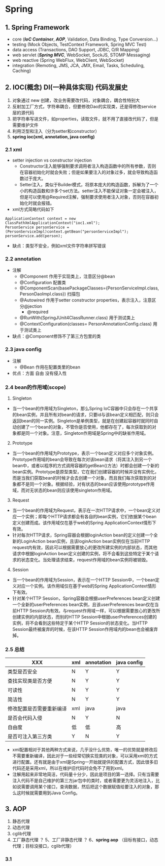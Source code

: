 # Spring
## 1. Spring Framework
* core (**_IoC Container_**, **_AOP_**, Validation, Data Binding, Type Conversion...)
* testing (Mock Objects, TestContext Framework, Spring MVC Test)
* data access (Transactions, DAO Support, JDBC, O/R Mapping)
* web servlet (**_Spring MVC_**, WebSocket, SockJS, STOMP Messaging)
* web reactive (Spring WebFlux, WebClient, WebSocket)
* integration (Remoting, JMS, JCA, JMX, Email, Tasks, Scheduling, Caching)

## 2. IOC(概念) DI(一种具体实现) 代码发展史
1. 对象通过 new 创建，改业务需要改代码，对象耦合，耦合性特别大
2. 反射加工厂方式，字符串耦合，但要修改Dao的实现类，还是得修改service层的源代码
3. 把字符串写进文件，如properties，读取文件，就不用了直接改代码了，但是需要维护文件
4. 利用泛型和注入（分为setter和constructor）
5. **spring ioc(xml, annotation, java config)**

### 2.1 xml
* setter injection vs constructor injection
    * Constructor注入能够强制要求调用者注入构造函数中的所有参数，否则在容器初始化时就会失败；但是如果要注入的对象过多，就会导致构造函数过于庞大。
    * Setter注入，类似于Builder模式，将原本庞大的构造函数，拆解为了一个小的构造函数和许多个set方法。setter注入不能保证对象一定会被注入，但是可以使用@Required注解，强制要求使用者注入对象，否则在容器初始化时就会报错。
* xml方式简略代码如下
```
ApplicationContext context = new ClassPathXmlApplicationContext("ioc1.xml");
PersonService personService = (PersonServiceImpl)context.getBean("personServiceImpl");
personService.add(person);
```
* 缺点：类型不安全，例如xml文件字符串拼写错误
### 2.2 annotation
* 注解
    * @Component 作用于实现类上，注意区分@bean
    * @Configuration 配置类
    * @ComponentScan(basePackageClasses={PersonServiceImpl.class, PersonDaoImpl.class}) 扫描包
    * @Autowired 作用于setter constructor properties，表示注入，注意区分@jection
        * @required
    * @RunWith(SpringJUnit4ClassRunner.class) 用于测试类上
    * @ContextConfiguration(classes= PersonAnnotationConfig.class) 用于测试类上
* 缺点：@Component修饰不了第三方包里的类
### 2.3 java config
* 注解
    * @Bean 作用在配置类里的bean
* 优点：方面 自由 没有侵入性


### 2.4 bean的作用域(scope)
1. Singleton
* 当一个bean的作用域为Singleton，那么Spring IoC容器中只会存在一个共享的bean实例，并且所有对bean的请求，只要id与该bean定义相匹配，则只会返回bean的同一实例。Singleton是单例类型，就是在创建起容器时就同时自动创建了一个bean的对象，不管你是否使用，他都存在了，每次获取到的对象都是同一个对象。注意，Singleton作用域是Spring中的缺省作用域。
2. Prototype
* 当一个bean的作用域为Prototype，表示一个bean定义对应多个对象实例。Prototype作用域的bean会导致在每次对该bean请求（将其注入到另一个bean中，或者以程序的方式调用容器的getBean()方法）时都会创建一个新的bean实例。Prototype是原型类型，它在我们创建容器的时候并没有实例化，而是当我们获取bean的时候才会去创建一个对象，而且我们每次获取到的对象都不是同一个对象。根据经验，对有状态的bean应该使用prototype作用域，而对无状态的bean则应该使用singleton作用域。
3. Request
* 当一个bean的作用域为Request，表示在一次HTTP请求中，一个bean定义对应一个实例；即每个HTTP请求都会有各自的bean实例，它们依据某个bean定义创建而成。该作用域仅在基于web的Spring ApplicationContext情形下有效。
* 针对每次HTTP请求，Spring容器会根据loginAction bean的定义创建一个全新的LoginAction bean实例，且该loginAction bean实例仅在当前HTTP request内有效，因此可以根据需要放心的更改所建实例的内部状态，而其他请求中根据loginAction bean定义创建的实例，将不会看到这些特定于某个请求的状态变化。当处理请求结束，request作用域的bean实例将被销毁。
4. Session
* 当一个bean的作用域为Session，表示在一个HTTP Session中，一个bean定义对应一个实例。该作用域仅在基于web的Spring ApplicationContext情形下有效。
* 针对某个HTTP Session，Spring容器会根据userPreferences bean定义创建一个全新的userPreferences bean实例，且该userPreferences bean仅在当前HTTP Session内有效。与request作用域一样，可以根据需要放心的更改所创建实例的内部状态，而别的HTTP Session中根据userPreferences创建的实例，将不会看到这些特定于某个HTTP Session的状态变化。当HTTP Session最终被废弃的时候，在该HTTP Session作用域内的bean也会被废弃掉。

### 2.5 总结
|XXX                    |xml   |annotation   |java config   |
|---|---|---|---|
|类型是否安全            |N   |Y   |Y |
|查找实现类是否方便       |N   |Y   |Y   |
|可读性                 |N   |Y   |Y   |
|简洁性                 |N   |Y   |Y   |
|修改配置是否需要重新编译 |xml   |java   |java   |
|是否会代码入侵          |N   |Y   |N   |
|自由度                 |低   |低   |高   |
|是否可注入第三方类       |Y   |N   |Y   |

* xml配置相对于其他两种方式来说，几乎没什么优势，唯一的优势就是修改后不需要重新编译，因此对于一些经常切换实现类的对象，可以采用xml的方式进行配置。还有就是由于xml是Spring一开始就提供的配置方式，因此很多旧代码还是采用xml，所以在维护旧代码时会免不了用到xml。
* 注解用起来非常地简洁，代码量十分少，因此是项目的第一选择。只有当需要注入代码不是自己维护的第三方jar包中的类时，或者需要更为灵活地注入，比如说需要调用某个接口，查询数据，然后把这个数据赋值给要注入的对象，那么这时候就需要用到Java Config。

## 3. AOP 
1. 静态代理
2. 动态代理
3. cglib代理
4. 工厂静态代理 ？
5、工厂非静态代理 ？
6、**spring aop** （目标有接口，动态代理；目标没接口，cglib代理）
### 3.1 
